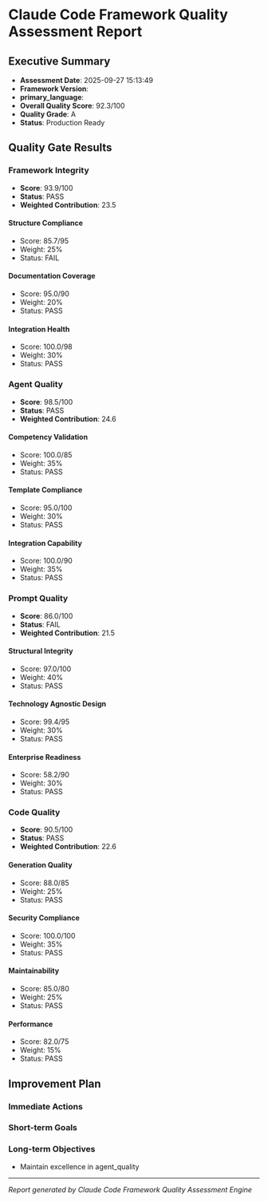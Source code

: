# Claude Code Framework Quality Assessment Report

## Executive Summary
- **Assessment Date**: 2025-09-27 15:13:49
- **Framework Version**: 
- **primary_language**: 
- **Overall Quality Score**: 92.3/100
- **Quality Grade**: A
- **Status**: Production Ready

## Quality Gate Results

### Framework Integrity
- **Score**: 93.9/100
- **Status**: PASS
- **Weighted Contribution**: 23.5

#### Structure Compliance
- Score: 85.7/95
- Weight: 25%
- Status: FAIL

#### Documentation Coverage
- Score: 95.0/90
- Weight: 20%
- Status: PASS

#### Integration Health
- Score: 100.0/98
- Weight: 30%
- Status: PASS

### Agent Quality
- **Score**: 98.5/100
- **Status**: PASS
- **Weighted Contribution**: 24.6

#### Competency Validation
- Score: 100.0/85
- Weight: 35%
- Status: PASS

#### Template Compliance
- Score: 95.0/100
- Weight: 30%
- Status: PASS

#### Integration Capability
- Score: 100.0/90
- Weight: 35%
- Status: PASS

### Prompt Quality
- **Score**: 86.0/100
- **Status**: FAIL
- **Weighted Contribution**: 21.5

#### Structural Integrity
- Score: 97.0/100
- Weight: 40%
- Status: PASS

#### Technology Agnostic Design
- Score: 99.4/95
- Weight: 30%
- Status: PASS

#### Enterprise Readiness
- Score: 58.2/90
- Weight: 30%
- Status: PASS

### Code Quality
- **Score**: 90.5/100
- **Status**: PASS
- **Weighted Contribution**: 22.6

#### Generation Quality
- Score: 88.0/85
- Weight: 25%
- Status: PASS

#### Security Compliance
- Score: 100.0/100
- Weight: 35%
- Status: PASS

#### Maintainability
- Score: 85.0/80
- Weight: 25%
- Status: PASS

#### Performance
- Score: 82.0/75
- Weight: 15%
- Status: PASS

## Improvement Plan

### Immediate Actions

### Short-term Goals

### Long-term Objectives
- Maintain excellence in agent_quality

---
*Report generated by Claude Code Framework Quality Assessment Engine*
